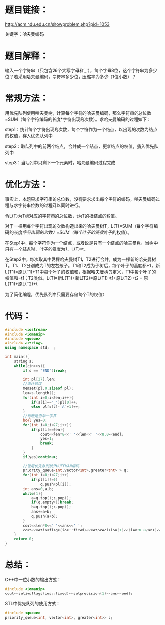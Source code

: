 # 题目链接：

http://acm.hdu.edu.cn/showproblem.php?pid=1053

关键字：哈夫曼编码
 
# 题目解释：

输入一个字符串（只包含26个大写字母和‘_'），每个字母8位，这个字符串为多少位？若采用哈夫曼编码，字符串多少位，压缩率为多少（1位小数）？
 
# 常规方法：

用优先队列使用哈夫曼树，计算每个字符的哈夫曼编码，那么字符串的总位数=SUM（每个字符编码的长度*字符出现的次数）。求哈夫曼编码的过程如下：

step1：统计每个字符出现的次数，每个字符作为一个结点，以出现的次数为结点的权值，存入优先队列中

step2：取队列中的前两个结点，合并成一个结点，更新结点的权值，插入优先队列中

step3：当队列中只剩下一个元素时，哈夫曼编码过程完成
 
# 优化方法：

事实上，本题只求字符串的总位数，没有要求求出每个字符的编码，哈夫曼编码过程与求字符串位数的过程可以同时进行。

令L(T)为T树对应的字符串的总位数，t为T的根结点的权值。

对于一棵用每个字符出现的次数构造出来的哈夫曼树T，L(T)=SUM（每个字符编码的长度*字符出现的次数）=SUM（每个叶子的高度*叶子的权值）。

在Step1中，每个字符作为一个结点，或者说是只有一个结点的哈夫曼树。当树中只有一个结点时，叶子的高度为1，L(T)=t。

在Step2中，每次取其中两棵哈夫曼树T1，T2进行合并，成为一棵新的哈夫曼树T。T1、T2分别成为T的左右孩子。T1和T2成为子树后，每个叶子的高度都+1，新L(T1)=原L(T1)+T1中每个叶子的权值和，根据哈夫曼树的定义，T1中每个叶子的权值和=t1；T2类似。L(T)=新L(T1)+新L(T2)=原L(T1)+t1+原L(T2)+t2 = 原L(T1)+原L(T2)+t

为了简化编程，优先队列中只需要存储每个T的权值t
 
# 代码：

```c++
#include <iostream>   
#include <iomanip>
#include <queue>   
#include <string>   
using namespace std;  ;  

int main(){ 
	string s;
	while(cin>>s){  
		if(s == "END")break;  

		int pl[27],len;
		//统计频度    
		memset(pl,0,sizeof pl);  
		len=s.length();  
		for(int i=0;i<len;i++){  
			if(s[i]=='_')pl[0]++;  
			else pl[s[i]-'A'+1]++;  
		}  
		//判断是否单一字符   
		bool yes=0;   
		for(int i=0;i<27;i++){  
			if(pl[i]==len){  
				cout<<len*8<<' '<<len<<' '<<8.0<<endl;
				yes=1;  
				break;    
			}     
		}  
		if(yes)continue;  

		//使用优先队列统计HUFFMAN编码    
		priority_queue<int,vector<int>,greater<int> > q;   
		for(int i=0;i<27;i++)
			if(pl[i]!=0)
				q.push(pl[i]);  
		int ans=0,a,b; 
		while(1){  
			a=q.top();q.pop();  
			if(q.empty())break;  
			b=q.top();q.pop();  
			ans+=a+b;  
			q.push(a+b);  
		}   
		cout<<len*8<<' '<<ans<<' ';
		cout<<setiosflags(ios::fixed)<<setprecision(1)<<(len*8.0/ans)<<endl;
	}     
	return 0;     
}
```

# 总结：

C++中一位小数的输出方式：

```c++
#include <iomanip>
cout<<setiosflags(ios::fixed)<<setprecision(1)<<ans<<endl;
```

STL中优先队列的使用方式：

```c++
#include <queue>
priority_queue<int, vector<int>, greater<int>> q;
``` 
 


 
 
